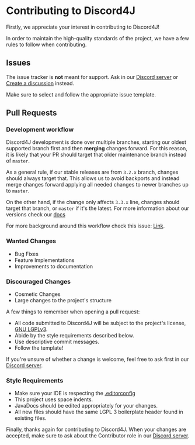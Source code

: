 # Contributing to Discord4J
Firstly, we appreciate your interest in contributing to Discord4J!

In order to maintain the high-quality standards of the project, we have a few rules to follow when contributing.


## Issues
The issue tracker is **not** meant for support. Ask in our [Discord server](https://discord.gg/d4j) or 
[Create a discussion](https://github.com/Discord4J/Discord4J/discussions) instead.

Make sure to select and follow the appropriate issue template.

## Pull Requests

### Development workflow

Discord4J development is done over multiple branches, starting our oldest supported branch first and then **merging**
changes forward. For this reason, it is likely that your PR should target that older maintenance branch instead of 
`master`.

As a general rule, if our stable releases are from `3.2.x` branch, changes should always target that. This allows
us to avoid backports and instead merge changes forward applying all needed changes to newer branches up to `master`.

On the other hand, if the change only affects `3.3.x` line, changes should target that branch, or `master` if it's the 
latest. For more information about our versions check our [docs](https://docs.discord4j.com/versions)

For more background around this workflow check this issue: [Link](https://github.com/reactor/reactor-core/issues/1225).

### Wanted Changes
* Bug Fixes
* Feature Implementations
* Improvements to documentation

### Discouraged Changes
* Cosmetic Changes
* Large changes to the project's structure

A few things to remember when opening a pull request:
* All code submitted to Discord4J will be subject to the project's license, [GNU LGPLv3](../LICENSE.txt).
* Abide by the style requirements described below.
* Use descriptive commit messages.
* Follow the template!

If you're unsure of whether a change is welcome, feel free to ask first in our [Discord server](https://discord.gg/d4j).

### Style Requirements
* Make sure your IDE is respecting the [.editorconfig](../.editorconfig)
* This project uses space indents.
* JavaDocs should be edited appropriately for your changes.
* All new files should have the same LGPL 3 boilerplate header found in existing files.

Finally, thanks again for contributing to Discord4J. When your changes are accepted, make sure to ask about the 
Contributor role in our [Discord server](https://discord.gg/d4j).
